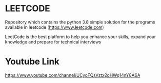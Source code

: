 # LEETCODE
Repository which contains the python 3.8 simple solution for the programs available in leetcode (https://www.leetcode.com)

LeetCode is the best platform to help you enhance your skills, expand your knowledge and prepare for technical interviews

# Youtube Link
https://www.youtube.com/channel/UCyoFQsVztx2oHWq14nY8A6A
